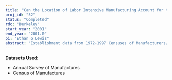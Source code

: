 ```yaml
---
title: "Can the Location of Labor Intensive Manufacturing Account for the Employment of Foreign-Born Workers in the US?"
proj_id: "52"
status: "Completed"
rdc: "Berkeley"
start_year: "2001"
end_year: "2001.0"
pi: "Ethan G Lewis"
abstract: "Establishment data from 1972-1997 Censuses of Manufacturers/ Annual Surveys of Manufacturers merged with worker information from 1970-90 Censuses of Population and 1995-99 March Current Population Surveys will be used to test whether manufacturing locates in high immigration areas, as trade theory predicts.  A cross-city regression of a labor/capital ratio-weighted sum of net capital investments per capita on immigrant inflows per capita measures new manufacturing employment created per immigrant arrival. Knowing how responsive manufacturing is to labor flows informs the debate over whether immigration lowers wages, and enhances understanding of manufacturing establishments locational decisions."
---
```


**Datasets Used:**

  - Annual Survey of Manufactures 
  - Census of Manufactures 

